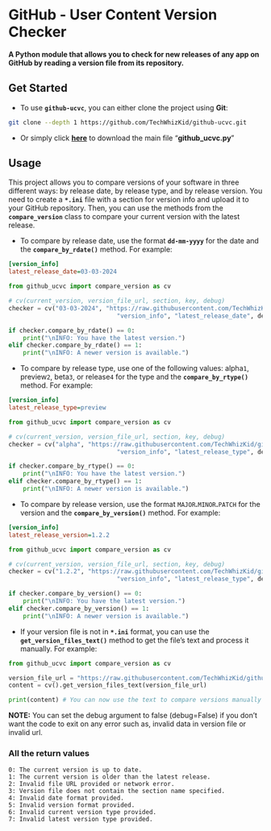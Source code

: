 # GitHub - User Content Version Checker

**A Python module that allows you to check for new releases of any app on GitHub by reading a version file from its repository.**

## Get Started

- To use **`github-ucvc`**, you can either clone the project using **Git**:

```bash
git clone --depth 1 https://github.com/TechWhizKid/github-ucvc.git
```

- Or simply click **[here](https://github.com/TechWhizKid/github-ucvc/blob/main/github_ucvc.py)** to download the main file “**github_ucvc.py**”

## Usage

This project allows you to compare versions of your software in three different ways: by release date, by release type, and by release version. You need to create a **`*.ini`** file with a section for version info and upload it to your GitHub repository. Then, you can use the methods from the **`compare_version`** class to compare your current version with the latest release.

- To compare by release date, use the format **`dd-mm-yyyy`** for the date and the **`compare_by_rdate()`** method. For example:

```ini
[version_info]
latest_release_date=03-03-2024
```

```py
from github_ucvc import compare_version as cv

# cv(current_version, version_file_url, section, key, debug)
checker = cv("03-03-2024", "https://raw.githubusercontent.com/TechWhizKid/github-ucvc/main/version.ini",
                              "version_info", "latest_release_date", debug=True)

if checker.compare_by_rdate() == 0:
    print("\nINFO: You have the latest version.")
elif checker.compare_by_rdate() == 1:
    print("\nINFO: A newer version is available.")
```

- To compare by release type, use one of the following values: alpha`1`, preview`2`, beta`3`, or release`4` for the type and the **`compare_by_rtype()`** method. For example:

```ini
[version_info]
latest_release_type=preview
```

```py
from github_ucvc import compare_version as cv

# cv(current_version, version_file_url, section, key, debug)
checker = cv("alpha", "https://raw.githubusercontent.com/TechWhizKid/github-ucvc/main/version.ini",
                              "version_info", "latest_release_type", debug=True)

if checker.compare_by_rtype() == 0:
    print("\nINFO: You have the latest version.")
elif checker.compare_by_rtype() == 1:
    print("\nINFO: A newer version is available.")
```

- To compare by release version, use the format `MAJOR`**.**`MINOR`**.**`PATCH` for the version and the **`compare_by_version()`** method. For example:

```ini
[version_info]
latest_release_version=1.2.2
```

```py
from github_ucvc import compare_version as cv

# cv(current_version, version_file_url, section, key, debug)
checker = cv("1.2.2", "https://raw.githubusercontent.com/TechWhizKid/github-ucvc/main/version.ini",
                              "version_info", "latest_release_type", debug=True)

if checker.compare_by_version() == 0:
    print("\nINFO: You have the latest version.")
elif checker.compare_by_version() == 1:
    print("\nINFO: A newer version is available.")
```

- If your version file is not in **`*.ini`** format, you can use the **`get_version_files_text()`** method to get the file’s text and process it manually. For example:

```py
from github_ucvc import compare_version as cv

version_file_url = "https://raw.githubusercontent.com/TechWhizKid/github-ucvc/main/version.ini"
content = cv().get_version_files_text(version_file_url)

print(content) # You can now use the text to compare versions manually
```

**NOTE:** You can set the debug argument to false (debug=False) if you don’t want the code to exit on any error such as, invalid data in version file or invalid url.

### All the return values

```log
0: The current version is up to date.
1: The current version is older than the latest release.
2: Invalid file URL provided or network error.
3: Version file does not contain the section name specified.
4: Invalid date format provided.
5: Invalid version format provided.
6: Invalid current version type provided.
7: Invalid latest version type provided.
```
